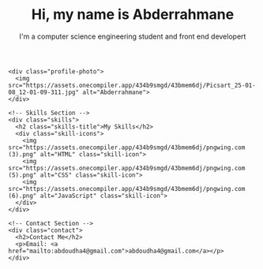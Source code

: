 <!DOCTYPE html>
<html lang="en">
<head>
  <meta charset="UTF-8">
  <meta name="viewport" content="width=device-width, initial-scale=1.0">
  <title>Abderrahmane - Portfolio</title>
  <link rel="stylesheet" href="styles.css">
</head>
<body>
  <div class="container">
    <!-- Header Section -->
    <header>
      <h1>
        <span class="greeting">Hi, my name is</span>
        <span class="name">Abderrahmane</span>
      </h1>
      <p>I'm a computer science engineering student and front end developert</p>
    </header>

    <div class="profile-photo">
      <img src="https://assets.onecompiler.app/434b9smgd/43bmem6dj/Picsart_25-01-08_12-01-09-311.jpg" alt="Abderrahmane">
    </div>

    <!-- Skills Section -->
    <div class="skills">
      <h2 class="skills-title">My Skills</h2>
      <div class="skill-icons">
        <img src="https://assets.onecompiler.app/434b9smgd/43bmem6dj/pngwing.com (3).png" alt="HTML" class="skill-icon">
        <img src="https://assets.onecompiler.app/434b9smgd/43bmem6dj/pngwing.com (5).png" alt="CSS" class="skill-icon">
        <img src="https://assets.onecompiler.app/434b9smgd/43bmem6dj/pngwing.com (6).png" alt="JavaScript" class="skill-icon">
      </div>
    </div>

    <!-- Contact Section -->
    <div class="contact">
      <h2>Contact Me</h2>
      <p>Email: <a href="mailto:abdoudha4@gmail.com">abdoudha4@gmail.com</a></p>
    </div>
  </div>

  <script src="script.js"></script>
</body>
</html>
